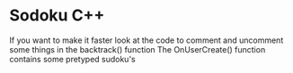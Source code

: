 # Sodoku C++

If you want to make it faster look at the code to comment and uncomment some things in the backtrack() function
The OnUserCreate() function contains some pretyped sudoku's
